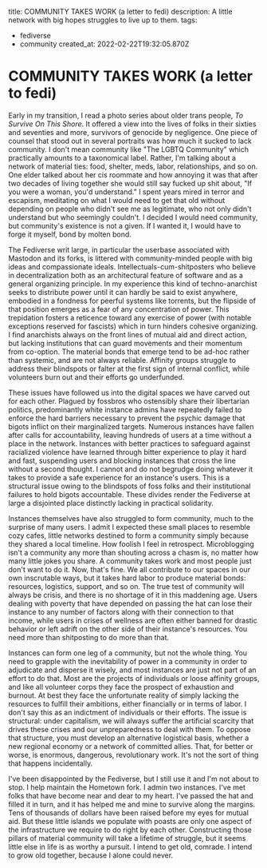 title: COMMUNITY TAKES WORK (a letter to fedi)
description: A little network with big hopes struggles to live up to them.
tags:
- fediverse
- community
created_at: 2022-02-22T19:32:05.870Z

# COMMUNITY TAKES WORK (a letter to fedi)

Early in my transition, I read a photo series about older trans people, *To Survive On This Shore*. It offered a view into the lives of folks in their sixties and seventies and more, survivors of genocide by negligence. One piece of counsel that stood out in several portraits was how much it sucked to lack community. I don't mean community like "The LGBTQ Community" which practically amounts to a taxonomical label. Rather, I'm talking about a network of material ties: food, shelter, meds, labor, relationships, and so on. One elder talked about her cis roommate and how annoying it was that after two decades of living together she would still say fucked up shit about, "If you were a woman, you'd understand." I spent years mired in terror and escapism, meditating on what I would need to get that old without depending on people who didn't see me as legitimate, who not only didn't understand but who seemingly couldn't. I decided I would need community, but community's existence is not a given. If I wanted it, I would have to forge it myself, bond by molten bond.

The Fediverse writ large, in particular the userbase associated with Mastodon and its forks, is littered with community-minded people with big ideas and compassionate ideals. Intellectuals-cum-shitposters who believe in decentralization both as an architectural feature of software and as a general organizing principle. In my experience this kind of techno-anarchist seeks to distribute power until it can hardly be said to exist anywhere, embodied in a fondness for peerful systems like torrents, but the flipside of that position emerges as a fear of any concentration of power. This trepidation fosters a reticence toward any exercise of power (with notable exceptions reserved for fascists) which in turn hinders cohesive organizing. I find anarchists always on the front lines of mutual aid and direct action, but lacking institutions that can guard movements and their momentum from co-option. The material bonds that emerge tend to be ad-hoc rather than systemic, and are not always reliable. Affinity groups struggle to address their blindspots or falter at the first sign of internal conflict, while volunteers burn out and their efforts go underfunded.

These issues have followed us into the digital spaces we have carved out for each other. Plagued by fossbros who ostensibly share their libertarian politics, predominantly white instance admins have repeatedly failed to enforce the hard barriers necessary to prevent the psychic damage that bigots inflict on their marginalized targets. Numerous instances have fallen after calls for accountability, leaving hundreds of users at a time without a place in the network. Instances with better practices to safeguard against racialized violence have learned through bitter experience to play it hard and fast, suspending users and blocking instances that cross the line without a second thought. I cannot and do not begrudge doing whatever it takes to provide a safe experience for an instance's users. This is a structural issue owing to the blindspots of foss folks and their institutional failures to hold bigots accountable. These divides render the Fediverse at large a disjointed place distinctly lacking in practical solidarity.

Instances themselves have also struggled to form community, much to the surprise of many users. I admit I expected these small places to resemble cozy cafes, little networks destined to form a community simply because they shared a local timeline. How foolish I feel in retrospect. Microblogging isn't a community any more than shouting across a chasm is, no matter how many little jokes you share. A community takes work and most people just don't want to do it. Now, that's fine. We all contribute to our spaces in our own inscrutable ways, but it takes hard labor to produce material bonds: resources, logistics, support, and so on. The true test of community will always be crisis, and there is no shortage of it in this maddening age. Users dealing with poverty that have depended on passing the hat can lose their instance to any number of factors along with their connection to that income, while users in crises of wellness are often either banned for drastic behavior or left adrift on the other side of their instance's resources. You need more than shitposting to do more than that.

Instances can form one leg of a community, but not the whole thing. You need to grapple with the inevitability of power in a community in order to adjudicate and disperse it wisely, and most instances are just not part of an effort to do that. Most are the projects of individuals or loose affinity groups, and like all volunteer corps they face the prospect of exhaustion and burnout. At best they face the unfortunate reality of simply lacking the resources to fulfill their ambitions, either financially or in terms of labor. I don't say this as an indictment of individuals or their efforts. The issue is structural: under capitalism, we will always suffer the artificial scarcity that drives these crises and our unpreparedness to deal with them. To oppose that structure, you must develop an alternative logistical basis, whether a new regional economy or a network of committed allies. That, for better or worse, is enormous, dangerous, revolutionary work. It's not the sort of thing that happens incidentally.

I've been disappointed by the Fediverse, but I still use it and I'm not about to stop. I help maintain the Hometown fork. I admin two instances. I've met folks that have become near and dear to my heart. I've passed the hat and filled it in turn, and it has helped me and mine to survive along the margins. Tens of thousands of dollars have been raised before my eyes for mutual aid. But these little islands we populate with poasts are only one aspect of the infrastructure we require to do right by each other. Constructing those pillars of material community will take a lifetime of struggle, but it seems little else in life is as worthy a pursuit. I intend to get old, comrade. I intend to grow old together, because I alone could never.
